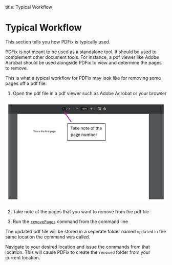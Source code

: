 <frontmatter>
  title: Typical Workflow
</frontmatter>

<br>

# Typical Workflow

This section tells you how PDFix is typically used.

PDFix is not meant to be used as a standalone tool. It should be used to complement other document tools. For instance, a pdf viewer like Adobe Acrobat should be used alongside PDFix to view and determine the pages to remove.

This is what a typical workflow for PDFix may look like for removing some pages off a pdf file:

1. Open the pdf file in a pdf viewer such as Adobe Acrobat or your browser

<center>
<img src="../images/openPdfInViewer.png" width="850" alt="Opening pdf file in pdf viewer">

</center>

2. Take note of the pages that you want to remove from the pdf file

3. Run the [`removePages`]() command from the command line

The updated pdf file will be stored in a seperate folder named `updated` in the same location the command was called.

<box type="tip">
  
  Navigate to your desired location and issue the commands from that location. This will cause PDFix to create the `removed` folder from your current location. 
</box>
